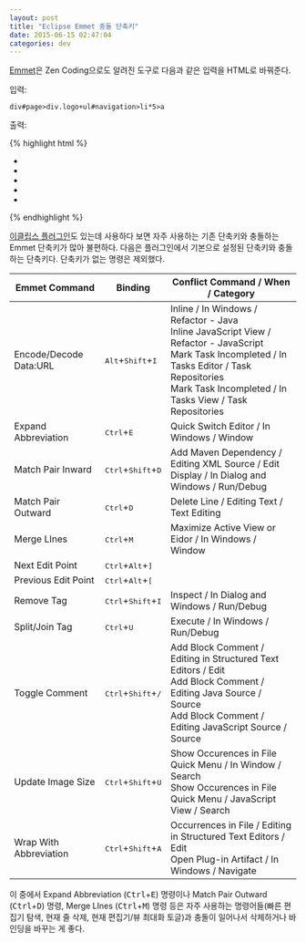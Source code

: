```yaml
---
layout: post
title: "Eclipse Emmet 충돌 단축키"
date: 2015-06-15 02:47:04
categories: dev
---
```


[Emmet](http://emmet.io/)은 Zen Coding으로도 알려진 도구로 다음과 같은 입력을 HTML로 바꿔준다.

입력:

    div#page>div.logo+ul#navigation>li*5>a

출력:

{% highlight html %}
<div id="page">
        <div class="logo"></div>
        <ul id="navigation">
                <li><a href=""></a></li>
                <li><a href=""></a></li>
                <li><a href=""></a></li>
                <li><a href=""></a></li>
                <li><a href=""></a></li>
        </ul>
</div>
{% endhighlight %}

[이클립스 플러그인](https://github.com/emmetio/emmet-eclipse)도 있는데 사용하다 보면 자주 사용하는 기존 단축키와 충돌하는 Emmet 단축키가 많아 불편하다. 다음은 플러그인에서 기본으로 설정된 단축키와 충돌하는 단축키다. 단축키가 없는 명령은 제외했다.

Emmet Command           | Binding                                       | Conflict Command / When / Category
----------------------- | --------------------------------------------- | -------------
Encode/Decode Data:URL  | <kbd>Alt</kbd>+<kbd>Shift</kbd>+<kbd>I</kbd>  | Inline / In Windows / Refactor - Java<br>Inline JavaScript View / Refactor - JavaScript<br>Mark Task Incompleted / In Tasks Editor / Task Repositories<br>Mark Task Incompleted / In Tasks View / Task Repositories
Expand Abbreviation     | <kbd>Ctrl</kbd>+<kbd>E</kbd>                  | Quick Switch Editor / In Windows / Window
Match Pair Inward       | <kbd>Ctrl</kbd>+<kbd>Shift</kbd>+<kbd>D</kbd> | Add Maven Dependency / Editing XML Source / Edit<br>Display / In Dialog and Windows / Run/Debug
Match Pair Outward      | <kbd>Ctrl</kbd>+<kbd>D</kbd>                  | Delete Line / Editing Text / Text Editing
Merge LInes             | <kbd>Ctrl</kbd>+<kbd>M</kbd>                  | Maximize Active View or Eidor / In Windows / Window
Next Edit Point         | <kbd>Ctrl</kbd>+<kbd>Alt</kbd>+<kbd>]</kbd>   |
Previous Edit Point     | <kbd>Ctrl</kbd>+<kbd>Alt</kbd>+<kbd>[</kbd>   |
Remove Tag              | <kbd>Ctrl</kbd>+<kbd>Shift</kbd>+<kbd>I</kbd> | Inspect / In Dialog and Windows / Run/Debug
Split/Join Tag          | <kbd>Ctrl</kbd>+<kbd>U</kbd>                  | Execute / In Windows / Run/Debug
Toggle Comment          | <kbd>Ctrl</kbd>+<kbd>Shift</kbd>+<kbd>/</kbd> | Add Block Comment / Editing in Structured Text Editors / Edit<br>Add Block Comment / Editing Java Source / Source<br>Add Block Comment / Editing JavaScript Source / Source
Update Image Size       | <kbd>Ctrl</kbd>+<kbd>Shift</kbd>+<kbd>U</kbd> | Show Occurences in File Quick Menu / In Window / Search<br>Show Occurences in File Quick Menu / JavaScript View / Search
Wrap With Abbreviation  | <kbd>Ctrl</kbd>+<kbd>Shift</kbd>+<kbd>A</kbd> | Occurrences in File / Editing in Structured Text Editors / Edit<br>Open Plug-in Artifact / In Windows / Navigate

이 중에서 Expand Abbreviation (<kbd>Ctrl</kbd>+<kbd>E</kbd>) 명령이나 Match Pair Outward (<kbd>Ctrl</kbd>+<kbd>D</kbd>) 명령, Merge LInes (<kbd>Ctrl</kbd>+<kbd>M</kbd>) 명령 등은 자주 사용하는 명령어들(빠른 편집기 탐색, 현재 줄 삭제, 현재 편집기/뷰 최대화 토글)과 충돌이 일어나서 삭제하거나 바인딩을 바꾸는 게 좋다.